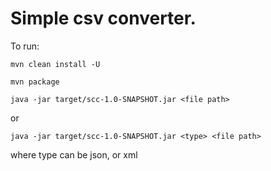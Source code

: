 # Simple csv converter.

To run:

`mvn clean install -U`

`mvn package`

`java -jar target/scc-1.0-SNAPSHOT.jar <file path>`

or


`java -jar target/scc-1.0-SNAPSHOT.jar <type> <file path>`

where type can be json, or xml
